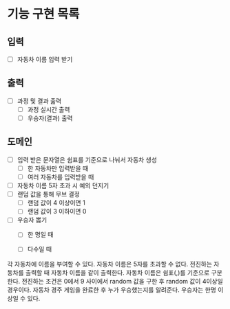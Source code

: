 # 기능 구현 목록

## 입력
- [ ] 자동차 이름 입력 받기

## 출력
- [ ] 과정 및 결과 춢력
  - [ ] 과정 실시간 출력
  - [ ] 우승자(결과) 출력

## 도메인
- [ ] 입력 받은 문자열은 쉼표를 기준으로 나눠서 자동차 생성
  - [ ] 한 자동차만 입력받을 때
  - [ ] 여러 자동차를 입력받을 때
- [ ] 자동차 이름 5자 초과 시 예외 던지기
- [ ] 랜덤 값을 통해 무브 결정
  - [ ] 랜덤 값이 4 이상이면 1
  - [ ] 랜덤 값이 3 이하이면 0
- [ ] 우승자 뽑기
  - [ ] 한 명일 때
  - [ ] 다수일 때



각 자동차에 이름을 부여할 수 있다. 자동차 이름은 5자를 초과할 수 없다.
전진하는 자동차를 출력할 때 자동차 이름을 같이 출력한다.
자동차 이름은 쉼표(,)를 기준으로 구분한다.
전진하는 조건은 0에서 9 사이에서 random 값을 구한 후 random 값이 4이상일 경우이다.
자동차 경주 게임을 완료한 후 누가 우승했는지를 알려준다. 우승자는 한명 이상일 수 있다.